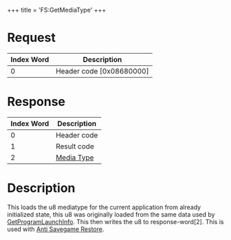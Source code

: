 +++
title = 'FS:GetMediaType'
+++

# Request

| Index Word | Description                |
|------------|----------------------------|
| 0          | Header code \[0x08680000\] |

# Response

| Index Word | Description                                            |
|------------|--------------------------------------------------------|
| 0          | Header code                                            |
| 1          | Result code                                            |
| 2          | [Media Type](Filesystem_services#MediaType "wikilink") |

# Description

This loads the u8 mediatype for the current application from already
initialized state, this u8 was originally loaded from the same data used
by [GetProgramLaunchInfo](FS:GetProgramLaunchInfo "wikilink"). This then
writes the u8 to response-word\[2\]. This is used with [Anti Savegame
Restore](Anti_Savegame_Restore "wikilink").